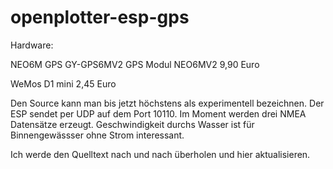 # openplotter-esp-gps


Hardware:

NEO6M GPS GY-GPS6MV2 GPS Modul NEO6MV2 9,90 Euro

WeMos D1 mini 2,45 Euro

Den Source kann man bis jetzt höchstens als experimentell bezeichnen.
Der ESP sendet per UDP auf dem Port 10110.
Im Moment werden drei NMEA Datensätze erzeugt. Geschwindigkeit durchs Wasser ist für Binnengewässser ohne Strom interessant.

Ich werde den Quelltext nach und nach überholen und hier aktualisieren.
